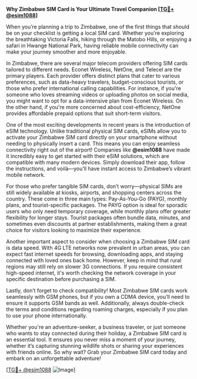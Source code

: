 **Why Zimbabwe SIM Card is Your Ultimate Travel Companion [[TG💪+ @esim1088](https://t.me/s/esim1088)]**

When you’re planning a trip to Zimbabwe, one of the first things that should be on your checklist is getting a local SIM card. Whether you're exploring the breathtaking Victoria Falls, hiking through the Matobo Hills, or enjoying a safari in Hwange National Park, having reliable mobile connectivity can make your journey smoother and more enjoyable.

In Zimbabwe, there are several major telecom providers offering SIM cards tailored to different needs. Econet Wireless, NetOne, and Telecel are the primary players. Each provider offers distinct plans that cater to various preferences, such as data-heavy travelers, budget-conscious tourists, or those who prefer international calling capabilities. For instance, if you're someone who loves streaming videos or uploading photos on social media, you might want to opt for a data-intensive plan from Econet Wireless. On the other hand, if you're more concerned about cost-efficiency, NetOne provides affordable prepaid options that suit short-term visitors.

One of the most exciting developments in recent years is the introduction of eSIM technology. Unlike traditional physical SIM cards, eSIMs allow you to activate your Zimbabwe SIM card directly on your smartphone without needing to physically insert a card. This means you can enjoy seamless connectivity right out of the airport! Companies like **@esim1088** have made it incredibly easy to get started with their eSIM solutions, which are compatible with many modern devices. Simply download their app, follow the instructions, and voilà—you’ll have instant access to Zimbabwe’s vibrant mobile network.

For those who prefer tangible SIM cards, don’t worry—physical SIMs are still widely available at kiosks, airports, and shopping centers across the country. These come in three main types: Pay-As-You-Go (PAYG), monthly plans, and tourist-specific packages. The PAYG option is ideal for sporadic users who only need temporary coverage, while monthly plans offer greater flexibility for longer stays. Tourist packages often bundle data, minutes, and sometimes even discounts at partner establishments, making them a great choice for visitors looking to maximize their experience.

Another important aspect to consider when choosing a Zimbabwe SIM card is data speed. With 4G LTE networks now prevalent in urban areas, you can expect fast internet speeds for browsing, downloading apps, and staying connected with loved ones back home. However, keep in mind that rural regions may still rely on slower 3G connections. If you require consistent high-speed internet, it's worth checking the network coverage in your specific destination before purchasing a SIM.

Lastly, don’t forget to check compatibility! Most Zimbabwe SIM cards work seamlessly with GSM phones, but if you own a CDMA device, you’ll need to ensure it supports GSM bands as well. Additionally, always double-check the terms and conditions regarding roaming charges, especially if you plan to use your phone internationally.

Whether you're an adventure-seeker, a business traveler, or just someone who wants to stay connected during their holiday, a Zimbabwe SIM card is an essential tool. It ensures you never miss a moment of your journey, whether it’s capturing stunning wildlife shots or sharing your experiences with friends online. So why wait? Grab your Zimbabwe SIM card today and embark on an unforgettable adventure!

[[TG💪+ @esim1088](https://t.me/s/esim1088) ![Image](https://i.postimg.cc/Y0z9fWf4/image.png)]